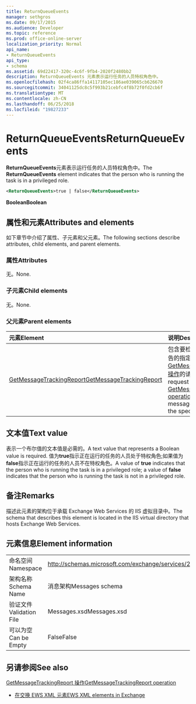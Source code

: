 ```yaml
---
title: ReturnQueueEvents
manager: sethgros
ms.date: 09/17/2015
ms.audience: Developer
ms.topic: reference
ms.prod: office-online-server
localization_priority: Normal
api_name:
- ReturnQueueEvents
api_type:
- schema
ms.assetid: 69d22417-320c-4c6f-9fb4-2020f2480bb2
description: ReturnQueueEvents 元素表示运行任务的人员特权角色中。
ms.openlocfilehash: 02f4ca86ffa14117105ec186ae039065cb626670
ms.sourcegitcommit: 34041125dc8c5f993b21cebfc4f8b72f0fd2cb6f
ms.translationtype: MT
ms.contentlocale: zh-CN
ms.lasthandoff: 06/25/2018
ms.locfileid: "19827233"
---
```

# <a name="returnqueueevents"></a><span data-ttu-id="e937d-103">ReturnQueueEvents</span><span class="sxs-lookup"><span data-stu-id="e937d-103">ReturnQueueEvents</span></span>

<span data-ttu-id="e937d-104">**ReturnQueueEvents**元素表示运行任务的人员特权角色中。</span><span class="sxs-lookup"><span data-stu-id="e937d-104">The **ReturnQueueEvents** element indicates that the person who is running the task is in a privileged role.</span></span> 
  
```XML
<ReturnQueueEvents>true | false</ReturnQueueEvents>
```

 <span data-ttu-id="e937d-105">**Boolean**</span><span class="sxs-lookup"><span data-stu-id="e937d-105">**Boolean**</span></span>
## <a name="attributes-and-elements"></a><span data-ttu-id="e937d-106">属性和元素</span><span class="sxs-lookup"><span data-stu-id="e937d-106">Attributes and elements</span></span>

<span data-ttu-id="e937d-107">如下章节中介绍了属性、子元素和父元素。</span><span class="sxs-lookup"><span data-stu-id="e937d-107">The following sections describe attributes, child elements, and parent elements.</span></span>
  
### <a name="attributes"></a><span data-ttu-id="e937d-108">属性</span><span class="sxs-lookup"><span data-stu-id="e937d-108">Attributes</span></span>

<span data-ttu-id="e937d-109">无。</span><span class="sxs-lookup"><span data-stu-id="e937d-109">None.</span></span>
  
### <a name="child-elements"></a><span data-ttu-id="e937d-110">子元素</span><span class="sxs-lookup"><span data-stu-id="e937d-110">Child elements</span></span>

<span data-ttu-id="e937d-111">无。</span><span class="sxs-lookup"><span data-stu-id="e937d-111">None.</span></span>
  
### <a name="parent-elements"></a><span data-ttu-id="e937d-112">父元素</span><span class="sxs-lookup"><span data-stu-id="e937d-112">Parent elements</span></span>

|<span data-ttu-id="e937d-113">**元素**</span><span class="sxs-lookup"><span data-stu-id="e937d-113">**Element**</span></span>|<span data-ttu-id="e937d-114">**说明**</span><span class="sxs-lookup"><span data-stu-id="e937d-114">**Description**</span></span>|
|:-----|:-----|
|[<span data-ttu-id="e937d-115">GetMessageTrackingReport</span><span class="sxs-lookup"><span data-stu-id="e937d-115">GetMessageTrackingReport</span></span>](getmessagetrackingreport.md) <br/> |<span data-ttu-id="e937d-116">包含要检索完整的邮件跟踪报告的指定 ID 的[GetMessageTrackingReport 操作](getmessagetrackingreport-operation.md)的请求</span><span class="sxs-lookup"><span data-stu-id="e937d-116">Contains the request for the [GetMessageTrackingReport operation](getmessagetrackingreport-operation.md) to retrieve the full message tracking report for the specified ID.</span></span>  <br/> |
   
## <a name="text-value"></a><span data-ttu-id="e937d-117">文本值</span><span class="sxs-lookup"><span data-stu-id="e937d-117">Text value</span></span>

<span data-ttu-id="e937d-118">表示一个布尔值的文本值是必需的。</span><span class="sxs-lookup"><span data-stu-id="e937d-118">A text value that represents a Boolean value is required.</span></span> <span data-ttu-id="e937d-119">值为**true**指示正在运行的任务的人员处于特权角色;如果值为**false**指示正在运行的任务的人员不在特权角色。</span><span class="sxs-lookup"><span data-stu-id="e937d-119">A value of **true** indicates that the person who is running the task is in a privileged role; a value of **false** indicates that the person who is running the task is not in a privileged role.</span></span> 
  
## <a name="remarks"></a><span data-ttu-id="e937d-120">备注</span><span class="sxs-lookup"><span data-stu-id="e937d-120">Remarks</span></span>

<span data-ttu-id="e937d-121">描述此元素的架构位于承载 Exchange Web Services 的 IIS 虚拟目录中。</span><span class="sxs-lookup"><span data-stu-id="e937d-121">The schema that describes this element is located in the IIS virtual directory that hosts Exchange Web Services.</span></span>
  
## <a name="element-information"></a><span data-ttu-id="e937d-122">元素信息</span><span class="sxs-lookup"><span data-stu-id="e937d-122">Element information</span></span>

|||
|:-----|:-----|
|<span data-ttu-id="e937d-123">命名空间</span><span class="sxs-lookup"><span data-stu-id="e937d-123">Namespace</span></span>  <br/> |http://schemas.microsoft.com/exchange/services/2006/messages  <br/> |
|<span data-ttu-id="e937d-124">架构名称</span><span class="sxs-lookup"><span data-stu-id="e937d-124">Schema Name</span></span>  <br/> |<span data-ttu-id="e937d-125">消息架构</span><span class="sxs-lookup"><span data-stu-id="e937d-125">Messages schema</span></span>  <br/> |
|<span data-ttu-id="e937d-126">验证文件</span><span class="sxs-lookup"><span data-stu-id="e937d-126">Validation File</span></span>  <br/> |<span data-ttu-id="e937d-127">Messages.xsd</span><span class="sxs-lookup"><span data-stu-id="e937d-127">Messages.xsd</span></span>  <br/> |
|<span data-ttu-id="e937d-128">可以为空</span><span class="sxs-lookup"><span data-stu-id="e937d-128">Can be Empty</span></span>  <br/> |<span data-ttu-id="e937d-129">False</span><span class="sxs-lookup"><span data-stu-id="e937d-129">False</span></span>  <br/> |
   
## <a name="see-also"></a><span data-ttu-id="e937d-130">另请参阅</span><span class="sxs-lookup"><span data-stu-id="e937d-130">See also</span></span>



[<span data-ttu-id="e937d-131">GetMessageTrackingReport 操作</span><span class="sxs-lookup"><span data-stu-id="e937d-131">GetMessageTrackingReport operation</span></span>](getmessagetrackingreport-operation.md)


- [<span data-ttu-id="e937d-132">在交换 EWS XML 元素</span><span class="sxs-lookup"><span data-stu-id="e937d-132">EWS XML elements in Exchange</span></span>](ews-xml-elements-in-exchange.md)

